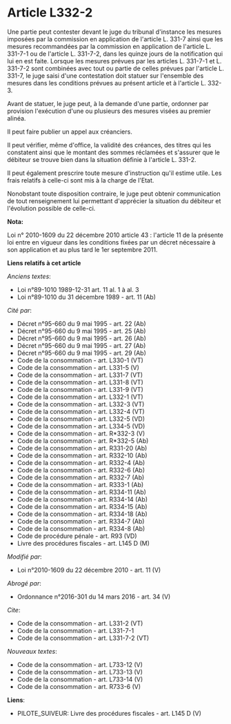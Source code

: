 # Article L332-2

Une partie peut contester devant le juge du tribunal d'instance les mesures imposées par la commission en application de
l'article L. 331-7 ainsi que les mesures recommandées par la commission en application de l'article L. 331-7-1 ou de
l'article L. 331-7-2, dans les quinze jours de la notification qui lui en est faite. Lorsque les mesures prévues par les
articles L. 331-7-1 et L. 331-7-2 sont combinées avec tout ou partie de celles prévues par l'article L. 331-7, le juge saisi
d'une contestation doit statuer sur l'ensemble des mesures dans les conditions prévues au présent article et à l'article L.
332-3. 

Avant de statuer, le juge peut, à la demande d'une partie, ordonner par provision l'exécution d'une ou plusieurs des mesures
visées au premier alinéa. 

Il peut faire publier un appel aux créanciers. 

Il peut vérifier, même d'office, la validité des créances, des titres qui les constatent ainsi que le montant des sommes
réclamées et s'assurer que le débiteur se trouve bien dans la situation définie à l'article L. 331-2. 

Il peut également prescrire toute mesure d'instruction qu'il estime utile. Les frais relatifs à celle-ci sont mis à la charge
de l'Etat. 

Nonobstant toute disposition contraire, le juge peut obtenir communication de tout renseignement lui permettant d'apprécier
la situation du débiteur et l'évolution possible de celle-ci.

**Nota:**

Loi n° 2010-1609 du 22 décembre 2010 article 43 : l'article 11 de la présente loi entre en vigueur dans les conditions fixées
par un décret nécessaire à son application et au plus tard le 1er septembre 2011.

**Liens relatifs à cet article**

_Anciens textes_:

  - Loi n°89-1010 1989-12-31 art. 11 al. 1 à al. 3
  - Loi n°89-1010 du 31 décembre 1989 - art. 11 (Ab)

_Cité par_:

  - Décret n°95-660 du 9 mai 1995 - art. 22 (Ab)
  - Décret n°95-660 du 9 mai 1995 - art. 25 (Ab)
  - Décret n°95-660 du 9 mai 1995 - art. 26 (Ab)
  - Décret n°95-660 du 9 mai 1995 - art. 27 (Ab)
  - Décret n°95-660 du 9 mai 1995 - art. 29 (Ab)
  - Code de la consommation - art. L330-1 (VT)
  - Code de la consommation - art. L331-5 (V)
  - Code de la consommation - art. L331-7 (VT)
  - Code de la consommation - art. L331-8 (VT)
  - Code de la consommation - art. L331-9 (VT)
  - Code de la consommation - art. L332-1 (VT)
  - Code de la consommation - art. L332-3 (VT)
  - Code de la consommation - art. L332-4 (VT)
  - Code de la consommation - art. L332-5 (VD)
  - Code de la consommation - art. L334-5 (VD)
  - Code de la consommation - art. R*332-3 (V)
  - Code de la consommation - art. R*332-5 (Ab)
  - Code de la consommation - art. R331-20 (Ab)
  - Code de la consommation - art. R332-10 (Ab)
  - Code de la consommation - art. R332-4 (Ab)
  - Code de la consommation - art. R332-6 (Ab)
  - Code de la consommation - art. R332-7 (Ab)
  - Code de la consommation - art. R333-1 (Ab)
  - Code de la consommation - art. R334-11 (Ab)
  - Code de la consommation - art. R334-14 (Ab)
  - Code de la consommation - art. R334-15 (Ab)
  - Code de la consommation - art. R334-18 (Ab)
  - Code de la consommation - art. R334-7 (Ab)
  - Code de la consommation - art. R334-8 (Ab)
  - Code de procédure pénale - art. R93 (VD)
  - Livre des procédures fiscales - art. L145 D (M)

_Modifié par_:

  - Loi n°2010-1609 du 22 décembre 2010 - art. 11 (V)

_Abrogé par_:

  - Ordonnance n°2016-301 du 14 mars 2016 - art. 34 (V)

_Cite_:

  - Code de la consommation - art. L331-2 (VT)
  - Code de la consommation - art. L331-7-1
  - Code de la consommation - art. L331-7-2 (VT)

_Nouveaux textes_:

  - Code de la consommation - art. L733-12 (V)
  - Code de la consommation - art. L733-13 (V)
  - Code de la consommation - art. L733-14 (V)
  - Code de la consommation - art. R733-6 (V)

**Liens**:

  - PILOTE_SUIVEUR: Livre des procédures fiscales - art. L145 D (V)
